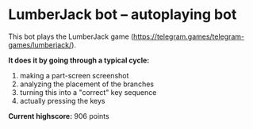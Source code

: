 # LumberJack bot – autoplaying bot

This bot plays the LumberJack game (https://telegram.games/telegram-games/lumberjack/).

**It does it by going through a typical cycle:**
1. making a part-screen screenshot
2. analyzing the placement of the branches
3. turning this into a "correct" key sequence
4. actually pressing the keys

**Current highscore:** 906 points
